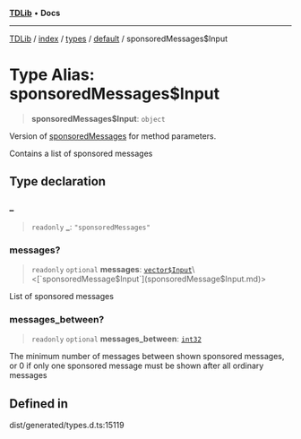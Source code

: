 [**TDLib**](../../../../../../README.md) • **Docs**

***

[TDLib](../../../../../../modules.md) / [index](../../../../../README.md) / [types](../../../README.md) / [default](../README.md) / sponsoredMessages$Input

# Type Alias: sponsoredMessages$Input

> **sponsoredMessages$Input**: `object`

Version of [sponsoredMessages](sponsoredMessages.md) for method parameters.

Contains a list of sponsored messages

## Type declaration

### \_

> `readonly` **\_**: `"sponsoredMessages"`

### messages?

> `readonly` `optional` **messages**: [`vector$Input`](vector$Input.md)\<[`sponsoredMessage$Input`](sponsoredMessage$Input.md)\>

List of sponsored messages

### messages\_between?

> `readonly` `optional` **messages\_between**: [`int32`](int32.md)

The minimum number of messages between shown sponsored messages, or 0 if only one sponsored message must be shown after all ordinary messages

## Defined in

dist/generated/types.d.ts:15119
